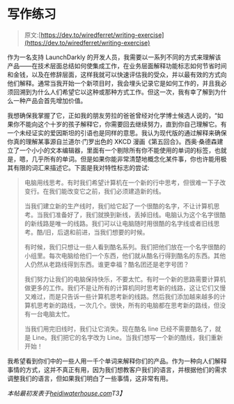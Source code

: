 # 写作练习

> 原文:[https://dev.to/wiredferret/writing-exercise](https://dev.to/wiredferret/writing-exercise)

作为一名支持 LaunchDarkly 的开发人员，我需要以一系列不同的方式来理解该产品——在技术层面总结如何使集成工作，在业务层面解释功能标志如何节省时间和金钱，以及在修辞层面，这样我就可以快速评估我的受众，并以最有效的方式向他们解释。通常当我开始一个新项目时，我会埋头记录它是如何工作的，并且我必须回溯到为什么人们希望它以这种或那种方式工作。但这一次，我有幸了解到为什么一种产品会首先增加价值。

我想确保我掌握了它，正如我的朋友劳拉的爸爸曾经对化学博士候选人说的，“如果你不能向这个十岁的孩子解释它，你需要回去继续努力，直到你自己理解它。有一个未经证实的爱因斯坦的引语也是同样的意思。我认为现代版的通过解释来确保你真的理解某事源自兰道尔·门罗出色的 XKCD 漫画《第五回合》。西奥·桑德森建立了一个小小的文本编辑器，里面有一个剔除所有你不能使用的单词的标签，也就是，嗯，几乎所有的单词。但是如果你能非常清楚地概念化某件事，你也许能用极其有限的词汇来描述它。下面是我对特性标志的尝试:

> 电脑用线思考。有时我们希望计算机在一个新的行中思考，但很难一下子改变行。在我们能改变它之前，我们必须建造新的线。
> 
> 当我们建立新的生产线时，我们给它起了一个很酷的名字，不让计算机思考。当我们准备好了，我们就换到新线，丢掉旧线。电脑认为这个名字很酷的新线路是唯一的线路。我们可以让电脑随时用很酷的名字线或者旧线思考。酷/旧，后退和前进，当我们想要的时候。
> 
> 有时候，我们只想让一些人看到酷名系列。我们把他们放在一个名字很酷的小组里。每次电脑给他们一个东西，他们就从酷名行得到酷名的东西。其他人仍然从老路线得到东西。谁更幸福？酷名团还是老字号团？
> 
> 我们努力让我们的电脑保持快乐，不要太忙。有时一个新的思路需要计算机做更多的工作。我们不是让所有的计算机同时思考新的线路，这让它们又慢又难过，而是只告诉一些计算机思考新的线路。然后我们添加越来越多的计算机思考新的路线，一次几个。很快，所有的电脑都在思考新的路线，但没有一台电脑太忙。
> 
> 当我们用完旧线时，我们让它消失。现在酷名 line 已经不需要酷名了，就是 Line。我们把它的名字改为 Line。当我们想写一个新的酷线，我们重新开始！

我希望看到你们中的一些人用一千个单词来解释你们的产品。作为一种向人们解释事情的方式，这并不真正有用，因为我们想教客户我们的语言，并根据他们的需求调整我们的语言，但如果我们明白了一些事情，这非常有用。

*本帖最初发表于[heidiwaterhouse.com](http://www.heidiwaterhouse.com/2017/08/21/writing-exercise/)T3】*